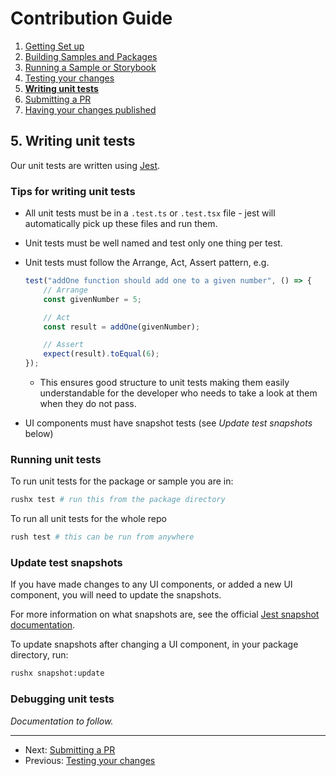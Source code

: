 # Contribution Guide

1. [Getting Set up](./1.%20getting-set-up.md)
2. [Building Samples and Packages](./2.%20build-samples-and-packages.md)
3. [Running a Sample or Storybook](./3.%20running-a-sample-or-storybook.md)
4. [Testing your changes](./4.%20testing-your-changes.md)
5. **[Writing unit tests](./5.%20writing-unit-tests.md)**
6. [Submitting a PR](./6.%20submitting-a-pr.md)
7. [Having your changes published](./7.%20having-your-changes-published.md)

## 5. Writing unit tests

Our unit tests are written using [Jest](../infrastructure/jest.md).

### Tips for writing unit tests

* All unit tests must be in a `.test.ts` or `.test.tsx` file - jest will automatically pick up these files and run them.
* Unit tests must be well named and test only one thing per test.
* Unit tests must follow the Arrange, Act, Assert pattern, e.g.

  ```javascript
  test("addOne function should add one to a given number", () => {
      // Arrange
      const givenNumber = 5;

      // Act
      const result = addOne(givenNumber);

      // Assert
      expect(result).toEqual(6);
  });
  ```

  * This ensures good structure to unit tests making them easily understandable for the developer who needs to take a look at them when they do not pass.
* UI components must have snapshot tests (see _Update test snapshots_ below)

### Running unit tests

To run unit tests for the package or sample you are in:

```bash
rushx test # run this from the package directory
```

To run all unit tests for the whole repo

```bash
rush test # this can be run from anywhere
```

### Update test snapshots

If you have made changes to any UI components, or added a new UI component, you will need to update the snapshots.

For more information on what snapshots are, see the official [Jest snapshot documentation](https://jestjs.io/docs/snapshot-testing).

To update snapshots after changing a UI component, in your package directory, run:

```bash
rushx snapshot:update
```

### Debugging unit tests

_Documentation to follow._

---

* Next: [Submitting a PR](./6.%20submitting-a-pr.md)
* Previous: [Testing your changes](./4.%20testing-your-changes.md)
